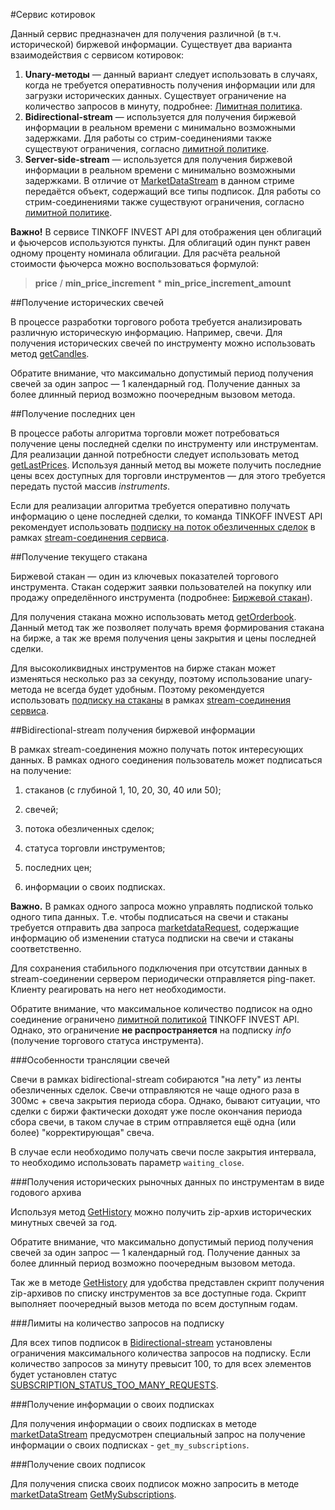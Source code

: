 #Сервис котировок

Данный сервис предназначен для получения различной (в т.ч. исторической) биржевой информации. 
Существует два варианта взаимодействия с сервисом котировок: 

1. **Unary-методы** — данный вариант следует использовать в случаях, когда не требуется оперативность получения
информации или для загрузки исторических данных. Существует ограничение на количество запросов в минуту,
подробнее: [Лимитная политика](/investAPI/limits).
2. **Bidirectional-stream** — используется для получения биржевой информации в реальном времени с минимально 
возможными задержками. Для работы со стрим-соединениями также существуют ограничения, согласно [лимитной политике](/investAPI/limits).
3. **Server-side-stream** — используется для получения биржевой информации в реальном времени с минимально
   возможными задержками. В отличие от [MarketDataStream]((/investAPI/marketdata#marketdatastream)) в данном стриме передаётся объект, содержащий все типы подписок.
Для работы со стрим-соединениями также существуют ограничения, согласно [лимитной политике](/investAPI/limits).


**Важно!** В сервисе TINKOFF INVEST API для отображения цен облигаций и фьючерсов используются пункты.
Для облигаций один пункт равен одному проценту номинала облигации.
Для расчёта реальной стоимости фьючерса можно воспользоваться формулой:

> **price** / **min_price_increment** * **min_price_increment_amount**

##Получение исторических свечей

В процессе разработки торгового робота требуется анализировать различную историческую информацию. Например,
свечи. Для получения исторических свечей по инструменту можно использовать метод [getCandles](/investAPI/marketdata#getcandles).

Обратите внимание, что максимально допустимый период получения свечей за один запрос — 1 календарный год. 
Получение данных за более длинный период возможно поочередным вызовом метода. 

##Получение последних цен

В процессе работы алгоритма торговли может потребоваться получение цены последней сделки по инструменту или
инструментам. Для реализации данной потребности следует использовать метод [getLastPrices](/investAPI/marketdata#getlastprices).
Используя данный метод вы можете получить последние цены всех доступных для торговли инструментов — для 
этого требуется передать пустой массив *instruments*.

Если для реализации алгоритма требуется оперативно получать информацию о цене последней сделки, то команда
TINKOFF INVEST API рекомендует использовать [подписку на поток обезличенных сделок](/investAPI/marketdata#subscribetradesrequest) 
в рамках [stream-соединения сервиса](/investAPI/marketdata#marketdatastream).

##Получение текущего стакана

Биржевой стакан — один из ключевых показателей торгового инструмента. Стакан содержит заявки пользователей
на покупку или продажу определённого инструмента (подробнее: [Биржевой стакан](https://www.tinkoff.ru/invest/account/help/trade-on-bs/bids/#q13)).

Для получения стакана можно использовать метод [getOrderbook](/investAPI/marketdata#getorderbook). 
Данный метод так же позволяет получать время формирования стакана на бирже, а так же время получения цены закрытия и цены последней сделки.

Для высоколиквидных инструментов на бирже стакан может изменяться несколько раз за секунду, поэтому 
использование unary-метода не всегда будет удобным. Поэтому рекомендуется использовать 
[подписку на стаканы](/investAPI/marketdata#subscribeorderbookrequest) в рамках 
[stream-соединения сервиса](/investAPI/marketdata#marketdatastream).

<a name="stream"></a>

##Bidirectional-stream получения биржевой информации

В рамках stream-соединения можно получать поток интересующих данных. В рамках одного соединения пользователь
может подписаться на получение:

1. стаканов (с глубиной 1, 10, 20, 30, 40 или 50); 

2. свечей; 

3. потока обезличенных сделок; 

4. статуса торговли инструментов;

5. последних цен;

6. информации о своих подписках.

**Важно.** В рамках одного запроса можно управлять подпиской только одного типа данных. Т.е. чтобы подписаться на свечи 
и стаканы требуется отправить два запроса [marketdataRequest](/investAPI/marketdata#marketdatarequest), 
содержащие информацию об изменении статуса подписки на свечи и стаканы соответственно. 

Для сохранения стабильного подключения при отсутствии данных в stream-соединении сервером периодически
отправляется ping-пакет. Клиенту реагировать на него нет необходимости.

Обратите внимание, что максимальное количество подписок на одно соединение ограничено [лимитной политикой](/investAPI/limits/) 
TINKOFF INVEST API. Однако, это ограничение **не распространяется** на подписку *info* (получение торгового
статуса инструмента).

###Особенности трансляции свечей

Свечи в рамках bidirectional-stream собираются "на лету" из ленты обезличенных сделок. Свечи отправляются не чаще
одного раза в 300мс + свеча закрытия периода сбора. Однако, бывают ситуации, что сделки с биржи фактически
доходят уже после окончания периода сбора свечи, в таком случае в стрим отправляется ещё одна (или более) 
"корректирующая" свеча. 

В случае если необходимо получать свечи после закрытия интервала, то необходимо использовать параметр `waiting_close`.

###Получения исторических рыночных данных по инструментам в виде годового архива

Используя метод [GetHistory](/investAPI/get_history) можно получить zip-архив исторических минутных свечей за год.

Обратите внимание, что максимально допустимый период получения свечей за один запрос — 1 календарный год.
Получение данных за более длинный период возможно поочередным вызовом метода. 

Так же в методе [GetHistory](/investAPI/get_history) для удобства представлен скрипт получения zip-архивов по списку инструментов за все доступные года.
Скрипт выполняет поочередный вызов метода по всем доступным годам.

###Лимиты на количество запросов на подписку

Для всех типов подписок в [Bidirectional-stream](/investAPI/marketdata/#marketdatastream) установлены ограничения максимального количества запросов на подписку. 
Если количество запросов за минуту превысит 100, то для всех элементов будет установлен статус [SUBSCRIPTION_STATUS_TOO_MANY_REQUESTS](/investAPI/marketdata/#subscriptionstatus).

###Получение информации о своих подписках

Для получения информации о своих подписках в методе [marketDataStream](/investAPI/marketdata/#marketdatastream) предусмотрен специальный запрос на получение информации о своих подписках - `get_my_subscriptions`.

###Получение своих подписок

Для получения списка своих подписок можно запросить в методе [marketDataStream](/investAPI/marketdata/#marketdatastream) [GetMySubscriptions](/investAPI/marketdata/#getmysubscriptions).


